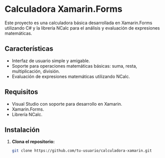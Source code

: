 # Calculadora Xamarin.Forms

Este proyecto es una calculadora básica desarrollada en Xamarin.Forms utilizando C# y la librería NCalc para el análisis y evaluación de expresiones matemáticas.

## Características

- Interfaz de usuario simple y amigable.
- Soporte para operaciones matemáticas básicas: suma, resta, multiplicación, división.
- Evaluación de expresiones matemáticas utilizando NCalc.

## Requisitos

- Visual Studio con soporte para desarrollo en Xamarin.
- Xamarin.Forms.
- Librería NCalc.

## Instalación

1. **Clona el repositorio:**
   ```sh
   git clone https://github.com/tu-usuario/calculadora-xamarin.git
